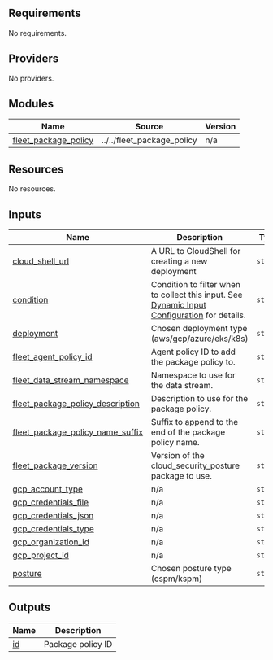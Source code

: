 <!-- BEGIN_TF_DOCS -->
## Requirements

No requirements.

## Providers

No providers.

## Modules

| Name | Source | Version |
|------|--------|---------|
| <a name="module_fleet_package_policy"></a> [fleet\_package\_policy](#module\_fleet\_package\_policy) | ../../fleet_package_policy | n/a |

## Resources

No resources.

## Inputs

| Name | Description | Type | Default | Required |
|------|-------------|------|---------|:--------:|
| <a name="input_cloud_shell_url"></a> [cloud\_shell\_url](#input\_cloud\_shell\_url) | A URL to CloudShell for creating a new deployment | `string` | `"https://shell.cloud.google.com/cloudshell/?ephemeral=true&cloudshell_git_repo=https%3A%2F%2Fgithub.com%2Felastic%2Fcloudbeat&cloudshell_git_branch=8.16&cloudshell_workspace=deploy%2Fdeployment-manager&show=terminal"` | no |
| <a name="input_condition"></a> [condition](#input\_condition) | Condition to filter when to collect this input. See [Dynamic Input Configuration](https://www.elastic.co/guide/en/fleet/current/dynamic-input-configuration.html) for details. | `string` | `null` | no |
| <a name="input_deployment"></a> [deployment](#input\_deployment) | Chosen deployment type (aws/gcp/azure/eks/k8s) | `string` | n/a | yes |
| <a name="input_fleet_agent_policy_id"></a> [fleet\_agent\_policy\_id](#input\_fleet\_agent\_policy\_id) | Agent policy ID to add the package policy to. | `string` | n/a | yes |
| <a name="input_fleet_data_stream_namespace"></a> [fleet\_data\_stream\_namespace](#input\_fleet\_data\_stream\_namespace) | Namespace to use for the data stream. | `string` | `"default"` | no |
| <a name="input_fleet_package_policy_description"></a> [fleet\_package\_policy\_description](#input\_fleet\_package\_policy\_description) | Description to use for the package policy. | `string` | `""` | no |
| <a name="input_fleet_package_policy_name_suffix"></a> [fleet\_package\_policy\_name\_suffix](#input\_fleet\_package\_policy\_name\_suffix) | Suffix to append to the end of the package policy name. | `string` | `""` | no |
| <a name="input_fleet_package_version"></a> [fleet\_package\_version](#input\_fleet\_package\_version) | Version of the cloud\_security\_posture package to use. | `string` | `"1.11.0-preview13"` | no |
| <a name="input_gcp_account_type"></a> [gcp\_account\_type](#input\_gcp\_account\_type) | n/a | `string` | n/a | yes |
| <a name="input_gcp_credentials_file"></a> [gcp\_credentials\_file](#input\_gcp\_credentials\_file) | n/a | `string` | `null` | no |
| <a name="input_gcp_credentials_json"></a> [gcp\_credentials\_json](#input\_gcp\_credentials\_json) | n/a | `string` | `null` | no |
| <a name="input_gcp_credentials_type"></a> [gcp\_credentials\_type](#input\_gcp\_credentials\_type) | n/a | `string` | `null` | no |
| <a name="input_gcp_organization_id"></a> [gcp\_organization\_id](#input\_gcp\_organization\_id) | n/a | `string` | `null` | no |
| <a name="input_gcp_project_id"></a> [gcp\_project\_id](#input\_gcp\_project\_id) | n/a | `string` | `null` | no |
| <a name="input_posture"></a> [posture](#input\_posture) | Chosen posture type (cspm/kspm) | `string` | n/a | yes |

## Outputs

| Name | Description |
|------|-------------|
| <a name="output_id"></a> [id](#output\_id) | Package policy ID |
<!-- END_TF_DOCS -->